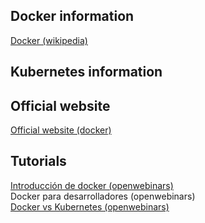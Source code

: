 ## Docker information
<a href = "https://en.wikipedia.org/wiki/Docker_(software)">Docker (wikipedia)</a>

## Kubernetes information

## Official website
<a href = "https://www.docker.com/">Official website (docker)</a>

## Tutorials
<a href = "https://www.youtube.com/watch?v=i6Wm8p87Z84">Introducción de docker (openwebinars)</a> <br>
<a herf = "https://www.youtube.com/watch?v=VhWIuQRDabE">Docker para desarrolladores (openwebinars)</a> <br>
<a href = "https://www.youtube.com/watch?v=U57Ha-uRD_M">Docker vs Kubernetes (openwebinars)</a>

